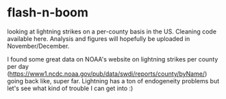 # flash-n-boom
looking at lightning strikes on a per-county basis in the US. Cleaning code available here. Analysis and figures will hopefully be uploaded in November/December.


I found some great data on NOAA's website on lightning strikes per county per day (https://www1.ncdc.noaa.gov/pub/data/swdi/reports/county/byName/) going back like, super far. Lightning has a ton of endogeneity problems but let's see what kind of trouble I can get into :) 

